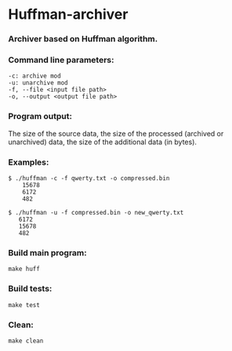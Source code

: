 # Huffman-archiver
### Archiver based on Huffman algorithm.

### Command line parameters:

    -c: archive mod
    -u: unarchive mod
    -f, --file <input file path>
    -o, --output <output file path>

### Program output: 
The size of the source data, the size of the processed (archived or unarchived) data, the size of the additional data (in bytes).

### Examples:
```
$ ./huffman -c -f qwerty.txt -o compressed.bin
    15678
    6172
    482
```
```
$ ./huffman -u -f compressed.bin -o new_qwerty.txt
   6172
   15678
   482
```
   
### Build main program:
 ```
 make huff
 ```

### Build tests:
```
make test
```

### Clean:
```
make clean
```
